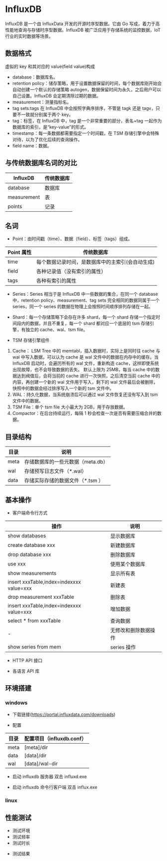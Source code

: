# InfluxDB

InfluxDB 是一个由 InfluxData 开发的开源时序型数据。它由 Go 写成，着力于高性能地查询与存储时序型数据。InfluxDB 被广泛应用于存储系统的监控数据，IoT 行业的实时数据等场景。

## 数据格式

虚拟的 key 和其对应的 value(field value)构成

- database：数据库名。
- retention policy：储存策略，用于设置数据保留的时间，每个数据库刚开始会自动创建一个默认的存储策略 autogen，数据保留时间为永久，之后用户可以自己设置。InfluxDB 会定期清除过期的数据。
- measurement：测量指标名。
- tag sets:tags 在 InfluxDB 中会按照字典序排序，不管是 tagk 还是 tagv，只要不一致就分别属于两个 key。
- tag：标签，在 InfluxDB 中，tag 是一个非常重要的部分，表名+tag 一起作为数据库的索引，是“key-value”的形式。
- timestamp：每一条数据都需要指定一个时间戳，在 TSM 存储引擎中会特殊对待，以为了优化后续的查询操作。
- field name：数据。

## 与传统数据库名词的对比

| InfluxDB    | 传统数据库 |
| ----------- | ---------- |
| database    | 数据库     |
| measurement | 表         |
| points      | 记录       |

## 名词

- Point：由时间戳（time）、数据（field）、标签（tags）组成。

| Point 属性 | 传统数据库                                       |
| ---------- | ------------------------------------------------ |
| time       | 每个数据记录时间，是数据库中的主索引(会自动生成) |
| field      | 各种记录值（没有索引的属性）                     |
| tags       | 各种有索引的属性                                 |

- Series：Series 相当于是 InfluxDB 中一些数据的集合，在同一个 database 中，retention policy、measurement、tag sets 完全相同的数据同属于一个 series，同一个 series 的数据在物理上会按照时间顺序排列存储在一起。

- Shard：每一个存储策略下会存在许多 shard，每一个 shard 存储一个指定时间段内的数据，并且不重复，每一个 shard 都对应一个底层的 tsm 存储引擎，有独立的 cache、wal、tsm file。

- TSM 存储引擎组件

1. Cache： LSM Tree 中的 memtabl，插入数据时，实际上是同时往 cache 与 wal 中写入数据，可以认为 cache 是 wal 文件中的数据在内存中的缓存。当 InfluxDB 启动时，会遍历所有的 wal 文件，重新构造 cache，这样即使系统出现故障，也不会导致数据的丢失。
   默认上限为 25MB，每当 cache 中的数据达到阀值后，会将当前的 cache 进行一次快照，之后清空当前 cache 中的内容，再创建一个新的 wal 文件用于写入，剩下的 wal 文件最后会被删除，快照中的数据会经过排序写入一个新的 tsm 文件中。
2. WAL：持久化数据，当系统崩溃后可以通过 wal 文件恢复还没有写入到 tsm 文件中的数据。
3. TSM File：单个 tsm file 大小最大为 2GB，用于存放数据。
4. Compactor：在后台持续运行，每隔 1 秒会检查一次是否有需要压缩合并的数据。

## 目录结构

| 目录 | 说明                              |
| ---- | --------------------------------- |
| meta | 存储数据库的一些元数据（meta.db） |
| wal  | 存储预写日志文件（\*.wal）        |
| data | 存储实际存储的数据文件（\*.tsm ） |

## 基本操作

- 客户端命令行方式

| 操作                                     | 说明                 |
| ---------------------------------------- | -------------------- |
| show databases                           | 显示数据库           |
| create database xxx                      | 新建数据库           |
| drop database xxx                        | 删除数据库           |
| use xxx                                  | 使用某个数据库       |
| show measurements                        | 显示所有表           |
| insert xxxTable,index=indexxxx value=xxx | 新建表               |
| drop measurement xxxTable                | 删除表               |
| insert xxxTable,index=indexxxx value=xxx | 增加数据             |
| select \* from xxxTable                  | 查询数据             |
| -                                        | 无修改和删除数据操作 |
| show series from mem                     | series 操作          |

- HTTP API 接口

- 各语言 API 库

## 环境搭建

### windows

- 下载链接(https://portal.influxdata.com/downloads)

- 配置

| 目录 | 配置项目（influxdb.conf） |
| ---- | ------------------------- |
| meta | [meta]/dir                |
| data | [data]/dir                |
| wal  | [data]/wal-dir            |

- 启动 influxdb 服务器
  双击 influxd.exe

* 启动 influxdb 命令行客户端
  双击 influx.exe

### linux

## 性能测试

- 测试环境
- 测试频率
- 测试时长

* 测试结果
